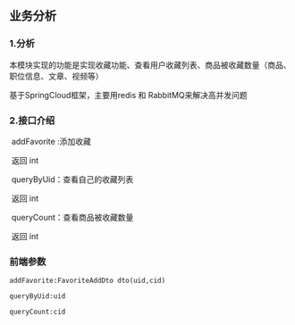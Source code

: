 ## 业务分析

### 1.分析

​	本模块实现的功能是实现收藏功能、查看用户收藏列表、商品被收藏数量（商品、职位信息、文章、视频等）

基于SpringCloud框架，主要用redis 和 RabbitMQ来解决高并发问题

### 2.接口介绍

​	addFavorite  :添加收藏

​	返回 int

​	queryByUid：查看自己的收藏列表

​	返回 int

​	queryCount：查看商品被收藏数量

​	返回 int

### 前端参数
    addFavorite:FavoriteAddDto dto(uid,cid)
    
    queryByUid:uid

    queryCount:cid